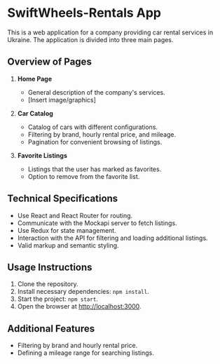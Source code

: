 # SwiftWheels-Rentals App

This is a web application for a company providing car rental services in Ukraine. The application is divided into three main pages.

## Overview of Pages

1. **Home Page**

   - General description of the company's services.
   - [Insert image/graphics]

2. **Car Catalog**

   - Catalog of cars with different configurations.
   - Filtering by brand, hourly rental price, and mileage.
   - Pagination for convenient browsing of listings.

3. **Favorite Listings**
   - Listings that the user has marked as favorites.
   - Option to remove from the favorite list.

## Technical Specifications

- Use React and React Router for routing.
- Communicate with the Mockapi server to fetch listings.
- Use Redux for state management.
- Interaction with the API for filtering and loading additional listings.
- Valid markup and semantic styling.

## Usage Instructions

1. Clone the repository.
2. Install necessary dependencies: `npm install`.
3. Start the project: `npm start`.
4. Open the browser at [http://localhost:3000](http://localhost:3000).

## Additional Features

- Filtering by brand and hourly rental price.
- Defining a mileage range for searching listings.

